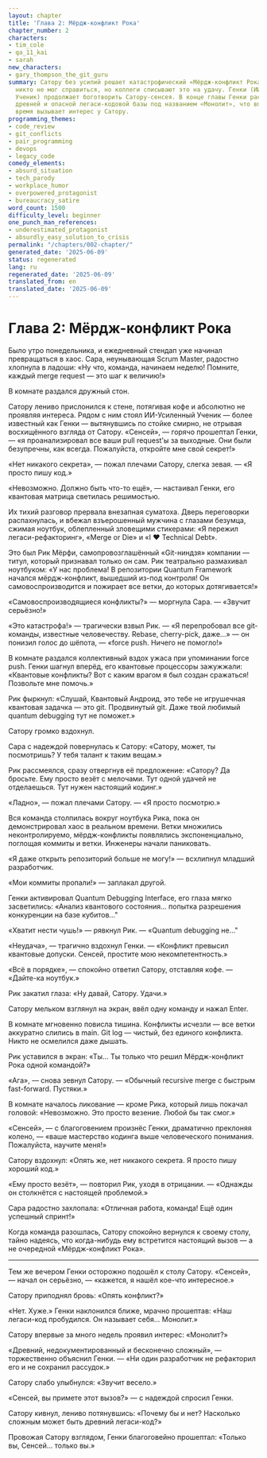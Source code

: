 ```yaml
---
layout: chapter
title: 'Глава 2: Мёрдж-конфликт Рока'
chapter_number: 2
characters:
- tim_cole
- qa_11_kai
- sarah
new_characters:
- gary_thompson_the_git_guru
summary: Сатору без усилий решает катастрофический «Мёрдж-конфликт Рока», с которым
  никто не мог справиться, но коллеги списывают это на удачу. Генки (ИИ-Усиленный
  Ученик) продолжает боготворить Сатору-сенсея. В конце главы Генки раскрывает существование
  древней и опасной легаси-кодовой базы под названием «Монолит», что впервые за долгое
  время вызывает интерес у Сатору.
programming_themes:
- code_review
- git_conflicts
- pair_programming
- devops
- legacy_code
comedy_elements:
- absurd_situation
- tech_parody
- workplace_humor
- overpowered_protagonist
- bureaucracy_satire
word_count: 1500
difficulty_level: beginner
one_punch_man_references:
- underestimated_protagonist
- absurdly_easy_solution_to_crisis
permalink: "/chapters/002-chapter/"
generated_date: '2025-06-09'
status: regenerated
lang: ru
regenerated_date: '2025-06-09'
translated_from: en
translated_date: '2025-06-09'
---
```


# Глава 2: Мёрдж-конфликт Рока

Было утро понедельника, и ежедневный стендап уже начинал превращаться в хаос. Сара, неунывающая Scrum Master, радостно хлопнула в ладоши: «Ну что, команда, начинаем неделю! Помните, каждый merge request — это шаг к величию!»

В комнате раздался дружный стон.

Сатору лениво прислонился к стене, потягивая кофе и абсолютно не проявляя интереса. Рядом с ним стоял ИИ-Усиленный Ученик — более известный как Генки — вытянувшись по стойке смирно, не отрывая восхищённого взгляда от Сатору. «Сенсей», — горячо прошептал Генки, — «я проанализировал все ваши pull request'ы за выходные. Они были безупречны, как всегда. Пожалуйста, откройте мне свой секрет!»

«Нет никакого секрета», — пожал плечами Сатору, слегка зевая. — «Я просто пишу код.»

«Невозможно. Должно быть что-то ещё», — настаивал Генки, его квантовая матрица светилась решимостью.

Их тихий разговор прервала внезапная суматоха. Дверь переговорки распахнулась, и вбежал взъерошенный мужчина с глазами безумца, сжимая ноутбук, облепленный зловещими стикерами: «Я пережил легаси-рефакторинг», «Merge or Die» и «I ❤️ Technical Debt».

Это был Рик Мёрфи, самопровозглашённый «Git-ниндзя» компании — титул, который признавал только он сам. Рик театрально размахивал ноутбуком: «У нас проблема! В репозитории Quantum Framework начался мёрдж-конфликт, вышедший из-под контроля! Он самовоспроизводится и пожирает все ветки, до которых дотягивается!»

«Самовоспроизводящиеся конфликты?» — моргнула Сара. — «Звучит серьёзно!»

«Это катастрофа!» — трагически взвыл Рик. — «Я перепробовал все git-команды, известные человечеству. Rebase, cherry-pick, даже…» — он понизил голос до шёпота, — «force push. Ничего не помогло!»

В комнате раздался коллективный вздох ужаса при упоминании force push. Генки шагнул вперёд, его квантовые процессоры зажужжали: «Квантовые конфликты? Вот с каким врагом я был создан сражаться! Позвольте мне помочь.»

Рик фыркнул: «Слушай, Квантовый Андроид, это тебе не игрушечная квантовая задачка — это git. Продвинутый git. Даже твой любимый quantum debugging тут не поможет.»

Сатору громко вздохнул.

Сара с надеждой повернулась к Сатору: «Сатору, может, ты посмотришь? У тебя талант к таким вещам.»

Рик рассмеялся, сразу отвергнув её предложение: «Сатору? Да бросьте. Ему просто везёт с мелочами. Тут одной удачей не отделаешься. Тут нужен настоящий кодинг.»

«Ладно», — пожал плечами Сатору. — «Я просто посмотрю.»

Вся команда столпилась вокруг ноутбука Рика, пока он демонстрировал хаос в реальном времени. Ветки множились неконтролируемо, мёрдж-конфликты появлялись экспоненциально, поглощая коммиты и ветки. Инженеры начали паниковать.

«Я даже открыть репозиторий больше не могу!» — всхлипнул младший разработчик.

«Мои коммиты пропали!» — заплакал другой.

Генки активировал Quantum Debugging Interface, его глаза мягко засветились: «Анализ квантового состояния... попытка разрешения конкуренции на базе кубитов..."

«Хватит нести чушь!» — рявкнул Рик. — «Quantum debugging не..."

«Неудача», — трагично вздохнул Генки. — «Конфликт превысил квантовые допуски. Сенсей, простите мою некомпетентность.»

«Всё в порядке», — спокойно ответил Сатору, отставляя кофе. — «Дайте-ка ноутбук.»

Рик закатил глаза: «Ну давай, Сатору. Удачи.»

Сатору мельком взглянул на экран, ввёл одну команду и нажал Enter.

В комнате мгновенно повисла тишина. Конфликты исчезли — все ветки аккуратно слились в main. Git log — чистый, без единого конфликта. Никто не осмелился даже дышать.

Рик уставился в экран: «Ты... Ты только что решил Мёрдж-конфликт Рока одной командой?»

«Ага», — снова зевнул Сатору. — «Обычный recursive merge с быстрым fast-forward. Пустяки.»

В комнате началось ликование — кроме Рика, который лишь покачал головой: «Невозможно. Это просто везение. Любой бы так смог.»

«Сенсей», — с благоговением произнёс Генки, драматично преклоняя колено, — «ваше мастерство кодинга выше человеческого понимания. Пожалуйста, научите меня!»

Сатору вздохнул: «Опять же, нет никакого секрета. Я просто пишу хороший код.»

«Ему просто везёт», — повторил Рик, уходя в отрицании. — «Однажды он столкнётся с настоящей проблемой.»

Сара радостно захлопала: «Отличная работа, команда! Ещё один успешный спринт!»

Когда команда разошлась, Сатору спокойно вернулся к своему столу, тайно надеясь, что когда-нибудь ему встретится настоящий вызов — а не очередной «Мёрдж-конфликт Рока».

---

Тем же вечером Генки осторожно подошёл к столу Сатору. «Сенсей», — начал он серьёзно, — «кажется, я нашёл кое-что интересное.»

Сатору приподнял бровь: «Опять конфликт?»

«Нет. Хуже.» Генки наклонился ближе, мрачно прошептав: «Наш легаси-код пробудился. Он называет себя... Монолит.»

Сатору впервые за много недель проявил интерес: «Монолит?»

«Древний, недокументированный и бесконечно сложный», — торжественно объяснил Генки. — «Ни один разработчик не рефакторил его и не сохранил рассудок.»

Сатору слабо улыбнулся: «Звучит весело.»

«Сенсей, вы примете этот вызов?» — с надеждой спросил Генки.

Сатору кивнул, лениво потянувшись: «Почему бы и нет? Насколько сложным может быть древний легаси-код?»

Провожая Сатору взглядом, Генки благоговейно прошептал: «Только вы, Сенсей... только вы.»

